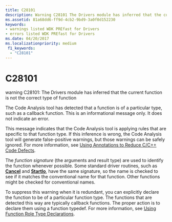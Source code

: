 ```yaml
---
title: C28101
description: Warning C28101 The Drivers module has inferred that the current function is not the correct type of function.
ms.assetid: 81a68dd6-ff9d-4cb2-9bd9-3a0f0d152230
keywords:
- warnings listed WDK PREfast for Drivers
- errors listed WDK PREfast for Drivers
ms.date: 04/20/2017
ms.localizationpriority: medium 
 f1_keywords: 
  - "C28101"
---
```


# C28101


warning C28101: The Drivers module has inferred that the current function is not the correct type of function

The Code Analysis tool has detected that a function is of a particular type, such as a callback function. This is an informational message only. It does not indicate an error.

This message indicates that the Code Analysis tool is applying rules that are specific to that function type. If this inference is wrong, the Code Analysis tool will generate false-positive warnings, but those warnings can be safely ignored. For more information, see [Using Annotations to Reduce C/C++ Code Defects](http://go.microsoft.com/fwlink/p/?linkid=227826).

The *function signature* (the arguments and result type) are used to identify the function whenever possible. Some standard driver routines, such as [**Cancel**](https://msdn.microsoft.com/library/windows/hardware/ff540742) and [**StartIo**](https://msdn.microsoft.com/library/windows/hardware/ff563858), have the same signature, so the name is checked to see if it matches the conventional name for that function. Other functions might be checked for conventional names.

To suppress this warning when it is redundant, you can explicitly declare the function to be of a particular function type. The functions that are detected this way are typically callback functions. The proper action is to declare them using a function typedef. For more information, see [Using Function Role Type Declarations](using-function-role-type-declarations.md).

 

 





